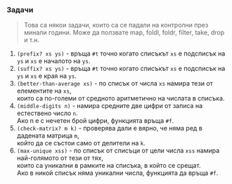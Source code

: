 ### Задачи

> Това са някои задачи, които са се падали на контролни през минали години.
> Може да ползвате map, foldl, foldr, filter, take, drop и т.н.

1. `(prefix? xs ys)` - връща `#t` точно когато списъкът `xs` е подсписък на `ys` и `xs` е началото на `ys`.
1. `(suffix? xs ys)` - връща `#t` точно когато списъкът `xs` е подсписък на `ys` и `xs` е края на `ys`.
1. `(better-than-average xs)` - по списък от числа `xs` намира тези от елементите на `xs`,  
които са по-големи от средното аритметично на числата в списъка.
1. `(middle-digits n)` - намира средните две цифри от записа на естествено число `n`.  
Ако n е с нечетен брой цифри, функцията връща `#f`.
1. `(check-matrix? m k)` - проверява дали e вярно, че няма ред в дадената матрица `m`,  
който да се състои само от делители на `k`.
1. `(max-unique xss)` - по списък от списъци от цели числа `xss` намира най-голямото от тези от тях,  
които са уникални в рамките на списъка, в който се срещат.  
Ако в никой списък няма уникални числа, функцията да връща `#f`.
